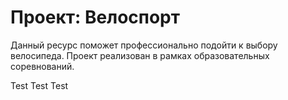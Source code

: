 # Проект: Велоспорт

Данный ресурс поможет профессионально подойти к выбору велосипеда.
Проект реализован в рамках образовательных соревнований. 

Test Test Test 

